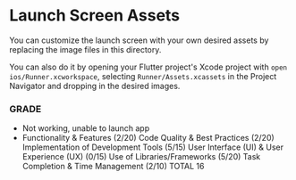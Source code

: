 # Launch Screen Assets

You can customize the launch screen with your own desired assets by replacing the image files in this directory.

You can also do it by opening your Flutter project's Xcode project with `open ios/Runner.xcworkspace`, selecting `Runner/Assets.xcassets` in the Project Navigator and dropping in the desired images.

### GRADE

- Not working, unable to launch app
- Functionality & Features (2/20)
  Code Quality & Best Practices (2/20)
  Implementation of Development Tools (5/15)
  User Interface (UI) & User Experience (UX) (0/15)
  Use of Libraries/Frameworks (5/20)
  Task Completion & Time Management (2/10)
  TOTAL 16
